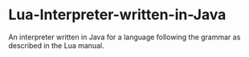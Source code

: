 # Lua-Interpreter-written-in-Java

An interpreter written in Java for a language following the grammar as described in the Lua manual.
